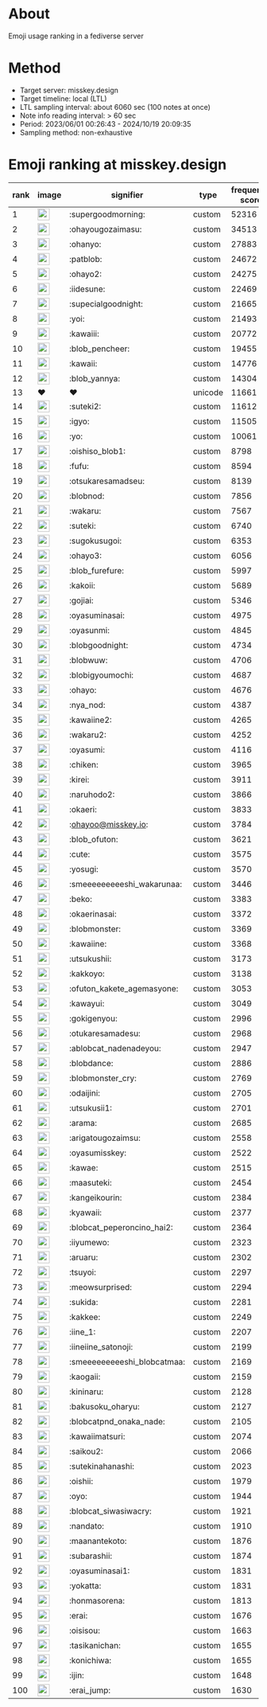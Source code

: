 # About
Emoji usage ranking in a fediverse server

# Method
- Target server: misskey.design
- Target timeline: local (LTL)
- LTL sampling interval: about 6060 sec (100 notes at once)
- Note info reading interval: > 60 sec
- Period: 2023/06/01 00:26:43 - 2024/10/19 20:09:35 
- Sampling method: non-exhaustive

# Emoji ranking at misskey.design

|rank|image|signifier|type|frequency score|
|----|----|----|----|----|
|1|<img height="24" src="https://misskey.design/emoji/supergoodmorning.webp">|:supergoodmorning:|custom|52316|
|2|<img height="24" src="https://misskey.design/emoji/ohayougozaimasu.webp">|:ohayougozaimasu:|custom|34513|
|3|<img height="24" src="https://misskey.design/emoji/ohanyo.webp">|:ohanyo:|custom|27883|
|4|<img height="24" src="https://misskey.design/emoji/patblob.webp">|:patblob:|custom|24672|
|5|<img height="24" src="https://misskey.design/emoji/ohayo2.webp">|:ohayo2:|custom|24275|
|6|<img height="24" src="https://misskey.design/emoji/iidesune.webp">|:iidesune:|custom|22469|
|7|<img height="24" src="https://misskey.design/emoji/supecialgoodnight.webp">|:supecialgoodnight:|custom|21665|
|8|<img height="24" src="https://misskey.design/emoji/yoi.webp">|:yoi:|custom|21493|
|9|<img height="24" src="https://misskey.design/emoji/kawaiii.webp">|:kawaiii:|custom|20772|
|10|<img height="24" src="https://misskey.design/emoji/blob_pencheer.webp">|:blob_pencheer:|custom|19455|
|11|<img height="24" src="https://misskey.design/emoji/kawaii.webp">|:kawaii:|custom|14776|
|12|<img height="24" src="https://misskey.design/emoji/blob_yannya.webp">|:blob_yannya:|custom|14304|
|13|❤|❤|unicode|11661|
|14|<img height="24" src="https://misskey.design/emoji/suteki2.webp">|:suteki2:|custom|11612|
|15|<img height="24" src="https://misskey.design/emoji/igyo.webp">|:igyo:|custom|11505|
|16|<img height="24" src="https://misskey.design/emoji/yo.webp">|:yo:|custom|10061|
|17|<img height="24" src="https://misskey.design/emoji/oishiso_blob1.webp">|:oishiso_blob1:|custom|8798|
|18|<img height="24" src="https://misskey.design/emoji/fufu.webp">|:fufu:|custom|8594|
|19|<img height="24" src="https://misskey.design/emoji/otsukaresamadseu.webp">|:otsukaresamadseu:|custom|8139|
|20|<img height="24" src="https://misskey.design/emoji/blobnod.webp">|:blobnod:|custom|7856|
|21|<img height="24" src="https://misskey.design/emoji/wakaru.webp">|:wakaru:|custom|7567|
|22|<img height="24" src="https://misskey.design/emoji/suteki.webp">|:suteki:|custom|6740|
|23|<img height="24" src="https://misskey.design/emoji/sugokusugoi.webp">|:sugokusugoi:|custom|6353|
|24|<img height="24" src="https://misskey.design/emoji/ohayo3.webp">|:ohayo3:|custom|6056|
|25|<img height="24" src="https://misskey.design/emoji/blob_furefure.webp">|:blob_furefure:|custom|5997|
|26|<img height="24" src="https://misskey.design/emoji/kakoii.webp">|:kakoii:|custom|5689|
|27|<img height="24" src="https://misskey.design/emoji/gojiai.webp">|:gojiai:|custom|5346|
|28|<img height="24" src="https://misskey.design/emoji/oyasuminasai.webp">|:oyasuminasai:|custom|4975|
|29|<img height="24" src="https://misskey.design/emoji/oyasunmi.webp">|:oyasunmi:|custom|4845|
|30|<img height="24" src="https://misskey.design/emoji/blobgoodnight.webp">|:blobgoodnight:|custom|4734|
|31|<img height="24" src="https://misskey.design/emoji/blobwuw.webp">|:blobwuw:|custom|4706|
|32|<img height="24" src="https://misskey.design/emoji/blobigyoumochi.webp">|:blobigyoumochi:|custom|4687|
|33|<img height="24" src="https://misskey.design/emoji/ohayo.webp">|:ohayo:|custom|4676|
|34|<img height="24" src="https://misskey.design/emoji/nya_nod.webp">|:nya_nod:|custom|4387|
|35|<img height="24" src="https://misskey.design/emoji/kawaiine2.webp">|:kawaiine2:|custom|4265|
|36|<img height="24" src="https://misskey.design/emoji/wakaru2.webp">|:wakaru2:|custom|4252|
|37|<img height="24" src="https://misskey.design/emoji/oyasumi.webp">|:oyasumi:|custom|4116|
|38|<img height="24" src="https://misskey.design/emoji/chiken.webp">|:chiken:|custom|3965|
|39|<img height="24" src="https://misskey.design/emoji/kirei.webp">|:kirei:|custom|3911|
|40|<img height="24" src="https://misskey.design/emoji/naruhodo2.webp">|:naruhodo2:|custom|3866|
|41|<img height="24" src="https://misskey.design/emoji/okaeri.webp">|:okaeri:|custom|3833|
|42|<img height="24" src="https://misskey.design/emoji/ohayoo.webp">|:ohayoo@misskey.io:|custom|3784|
|43|<img height="24" src="https://misskey.design/emoji/blob_ofuton.webp">|:blob_ofuton:|custom|3621|
|44|<img height="24" src="https://misskey.design/emoji/cute.webp">|:cute:|custom|3575|
|45|<img height="24" src="https://misskey.design/emoji/yosugi.webp">|:yosugi:|custom|3570|
|46|<img height="24" src="https://misskey.design/emoji/smeeeeeeeeeshi_wakarunaa.webp">|:smeeeeeeeeeshi_wakarunaa:|custom|3446|
|47|<img height="24" src="https://misskey.design/emoji/beko.webp">|:beko:|custom|3383|
|48|<img height="24" src="https://misskey.design/emoji/okaerinasai.webp">|:okaerinasai:|custom|3372|
|49|<img height="24" src="https://misskey.design/emoji/blobmonster.webp">|:blobmonster:|custom|3369|
|50|<img height="24" src="https://misskey.design/emoji/kawaiine.webp">|:kawaiine:|custom|3368|
|51|<img height="24" src="https://misskey.design/emoji/utsukushii.webp">|:utsukushii:|custom|3173|
|52|<img height="24" src="https://misskey.design/emoji/kakkoyo.webp">|:kakkoyo:|custom|3138|
|53|<img height="24" src="https://misskey.design/emoji/ofuton_kakete_agemasyone.webp">|:ofuton_kakete_agemasyone:|custom|3053|
|54|<img height="24" src="https://misskey.design/emoji/kawayui.webp">|:kawayui:|custom|3049|
|55|<img height="24" src="https://misskey.design/emoji/gokigenyou.webp">|:gokigenyou:|custom|2996|
|56|<img height="24" src="https://misskey.design/emoji/otukaresamadesu.webp">|:otukaresamadesu:|custom|2968|
|57|<img height="24" src="https://misskey.design/emoji/ablobcat_nadenadeyou.webp">|:ablobcat_nadenadeyou:|custom|2947|
|58|<img height="24" src="https://misskey.design/emoji/blobdance.webp">|:blobdance:|custom|2886|
|59|<img height="24" src="https://misskey.design/emoji/blobmonster_cry.webp">|:blobmonster_cry:|custom|2769|
|60|<img height="24" src="https://misskey.design/emoji/odaijini.webp">|:odaijini:|custom|2705|
|61|<img height="24" src="https://misskey.design/emoji/utsukusii1.webp">|:utsukusii1:|custom|2701|
|62|<img height="24" src="https://misskey.design/emoji/arama.webp">|:arama:|custom|2685|
|63|<img height="24" src="https://misskey.design/emoji/arigatougozaimsu.webp">|:arigatougozaimsu:|custom|2558|
|64|<img height="24" src="https://misskey.design/emoji/oyasumisskey.webp">|:oyasumisskey:|custom|2522|
|65|<img height="24" src="https://misskey.design/emoji/kawae.webp">|:kawae:|custom|2515|
|66|<img height="24" src="https://misskey.design/emoji/maasuteki.webp">|:maasuteki:|custom|2454|
|67|<img height="24" src="https://misskey.design/emoji/kangeikourin.webp">|:kangeikourin:|custom|2384|
|68|<img height="24" src="https://misskey.design/emoji/kyawaii.webp">|:kyawaii:|custom|2377|
|69|<img height="24" src="https://misskey.design/emoji/blobcat_peperoncino_hai2.webp">|:blobcat_peperoncino_hai2:|custom|2364|
|70|<img height="24" src="https://misskey.design/emoji/iiyumewo.webp">|:iiyumewo:|custom|2323|
|71|<img height="24" src="https://misskey.design/emoji/aruaru.webp">|:aruaru:|custom|2302|
|72|<img height="24" src="https://misskey.design/emoji/tsuyoi.webp">|:tsuyoi:|custom|2297|
|73|<img height="24" src="https://misskey.design/emoji/meowsurprised.webp">|:meowsurprised:|custom|2294|
|74|<img height="24" src="https://misskey.design/emoji/sukida.webp">|:sukida:|custom|2281|
|75|<img height="24" src="https://misskey.design/emoji/kakkee.webp">|:kakkee:|custom|2249|
|76|<img height="24" src="https://misskey.design/emoji/iine_1.webp">|:iine_1:|custom|2207|
|77|<img height="24" src="https://misskey.design/emoji/iineiine_satonoji.webp">|:iineiine_satonoji:|custom|2199|
|78|<img height="24" src="https://misskey.design/emoji/smeeeeeeeeeshi_blobcatmaa.webp">|:smeeeeeeeeeshi_blobcatmaa:|custom|2169|
|79|<img height="24" src="https://misskey.design/emoji/kaogaii.webp">|:kaogaii:|custom|2159|
|80|<img height="24" src="https://misskey.design/emoji/kininaru.webp">|:kininaru:|custom|2128|
|81|<img height="24" src="https://misskey.design/emoji/bakusoku_oharyu.webp">|:bakusoku_oharyu:|custom|2127|
|82|<img height="24" src="https://misskey.design/emoji/blobcatpnd_onaka_nade.webp">|:blobcatpnd_onaka_nade:|custom|2105|
|83|<img height="24" src="https://misskey.design/emoji/kawaiimatsuri.webp">|:kawaiimatsuri:|custom|2074|
|84|<img height="24" src="https://misskey.design/emoji/saikou2.webp">|:saikou2:|custom|2066|
|85|<img height="24" src="https://misskey.design/emoji/sutekinahanashi.webp">|:sutekinahanashi:|custom|2023|
|86|<img height="24" src="https://misskey.design/emoji/oishii.webp">|:oishii:|custom|1979|
|87|<img height="24" src="https://misskey.design/emoji/oyo.webp">|:oyo:|custom|1944|
|88|<img height="24" src="https://misskey.design/emoji/blobcat_siwasiwacry.webp">|:blobcat_siwasiwacry:|custom|1921|
|89|<img height="24" src="https://misskey.design/emoji/nandato.webp">|:nandato:|custom|1910|
|90|<img height="24" src="https://misskey.design/emoji/maanantekoto.webp">|:maanantekoto:|custom|1876|
|91|<img height="24" src="https://misskey.design/emoji/subarashii.webp">|:subarashii:|custom|1874|
|92|<img height="24" src="https://misskey.design/emoji/oyasuminasai1.webp">|:oyasuminasai1:|custom|1831|
|93|<img height="24" src="https://misskey.design/emoji/yokatta.webp">|:yokatta:|custom|1831|
|94|<img height="24" src="https://misskey.design/emoji/honmasorena.webp">|:honmasorena:|custom|1813|
|95|<img height="24" src="https://misskey.design/emoji/erai.webp">|:erai:|custom|1676|
|96|<img height="24" src="https://misskey.design/emoji/oisisou.webp">|:oisisou:|custom|1663|
|97|<img height="24" src="https://misskey.design/emoji/tasikanichan.webp">|:tasikanichan:|custom|1655|
|98|<img height="24" src="https://misskey.design/emoji/konichiwa.webp">|:konichiwa:|custom|1655|
|99|<img height="24" src="https://misskey.design/emoji/ijin.webp">|:ijin:|custom|1648|
|100|<img height="24" src="https://misskey.design/emoji/erai_jump.webp">|:erai_jump:|custom|1630|
